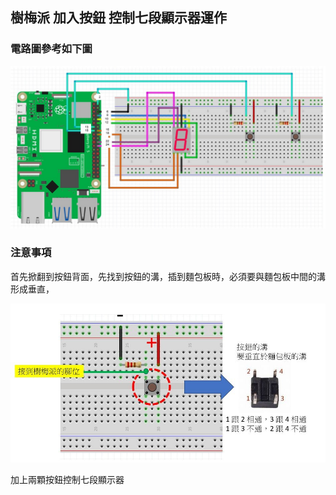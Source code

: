 
## 樹梅派 加入按鈕 控制七段顯示器運作


### 電路圖參考如下圖
<img src="7-seg_btn.jpg" /><br>


### 注意事項
首先掀翻到按鈕背面，先找到按鈕的溝，插到麵包板時，必須要與麵包板中間的溝形成垂直，


<img src="btn.jpg" /><br>




加上兩顆按鈕控制七段顯示器

